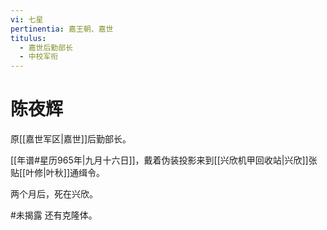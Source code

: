 ```yaml
---
vi: 七星
pertinentia: 嘉王朝、嘉世
titulus:
  - 嘉世后勤部长
  - 中校军衔
---
```


# 陈夜辉

原[[嘉世军区|嘉世]]后勤部长。

[[年谱#星历965年|九月十六日]]，戴着伪装投影来到[[兴欣机甲回收站|兴欣]]张贴[[叶修|叶秋]]通缉令。

两个月后，死在兴欣。

#未揭露 还有克隆体。
